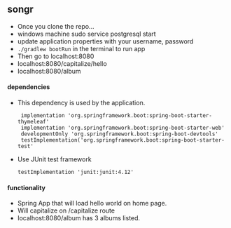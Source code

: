 ## songr

- Once you clone the repo...
- windows machine sudo service postgresql start
- update application properties with your username, password
- `./gradlew bootRun` in the terminal to run app
- Then go to localhost:8080
- localhost:8080/capitalize/hello
- localhost:8080/album

 
 #### dependencies
 - This dependency is used by the application.
      
       	implementation 'org.springframework.boot:spring-boot-starter-thymeleaf'
       	implementation 'org.springframework.boot:spring-boot-starter-web'
       	developmentOnly 'org.springframework.boot:spring-boot-devtools'
       	testImplementation('org.springframework.boot:spring-boot-starter-test'
   
 - Use JUnit test framework
       
       testImplementation 'junit:junit:4.12'
        
       
#### functionality

- Spring App that will load hello world on home page. 
- Will capitalize on /capitalize route
- localhost:8080/album has 3 albums listed.